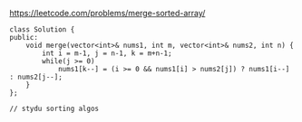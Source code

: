 https://leetcode.com/problems/merge-sorted-array/

```
class Solution {
public:
    void merge(vector<int>& nums1, int m, vector<int>& nums2, int n) {
        int i = m-1, j = n-1, k = m+n-1;
        while(j >= 0)
            nums1[k--] = (i >= 0 && nums1[i] > nums2[j]) ? nums1[i--] : nums2[j--];
    }
};

// stydu sorting algos

```
